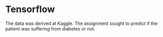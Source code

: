 # Tensorflow
The data was derived at Kaggle. The assignment sought to predict if the patient was suffering from diabetes or not. 
